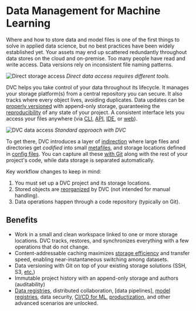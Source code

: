 # Data Management for Machine Learning

Where and how to store data and model files is one of the first things to solve
in applied data science, but no best practices have been widely established yet.
Your assets may end up scattered redundantly throughout data stores on the cloud
and on-premise. Too many people have read and write access. Data versions rely
on inconsistent file naming patterns.

![Direct storage access](/img/direct-storage-access.png) _Direct data access
requires different tools._

DVC helps you take control of your data throughout its lifecycle. It manages
your storage platform(s) from a central repository you can secure. It also
tracks where every object lives, avoiding duplicates. Data updates can be
[properly versioned] with append-only storage, guaranteeing the
[reproducibility] of any state of your project. A consistent interface lets you
access your files anywhere (via [CLI], [API], [IDE], or [web]).

<!--
visibility
clean project structure?
-->

[properly versioned]: /doc/use-cases/versioning-data-and-models
[reproducibility]: /doc/user-guide/pipelines
[cli]: /doc/command-reference
[api]: /doc/api-reference
[ide]: /doc/vs-code-extension
[web]: /doc/studio

![DVC data access](/img/dvc-data-access.png) _Standard approach with DVC_

To get there, DVC introduces a layer of [indirection] where large files and
directories get _codified_ into small [metafiles], and storage locations defined
in [config files]. You can capture all these [with Git] along with the rest of
your project's code, while data storage is separated automatically.

<!--
Ops via Git?
-->

Key workflow changes to keep in mind:

1. You must set up a <abbr>DVC project</abbr> and its storage locations.
1. Stored objects are [reorganized] by DVC (not intended for manual handling).
1. Data operations happen through a code repository (typically on Git).

[indirection]: https://en.wikipedia.org/wiki/Indirection
[metafiles]: /doc/user-guide/project-structure
[config files]: /doc/user-guide/project-structure/internal-files
[with git]: https://git-scm.com/book/en/v2/Getting-Started-About-Version-Control
[reorganized]:
  /doc/user-guide/project-structure/internal-files#structure-of-the-cache-directory

## Benefits

- Work in a small and clean <abbr>workspace</abbr> linked to one or more storage
  locations. DVC tracks, restores, and synchronizes everything with a few
  operations that do not change.
- Content-addressable <abbr>caching</abbr> maximizes [storage efficiency] and
  transfer speed, enabling near-instantaneous switching among datasets.
- Data versioning with Git on top of your existing storage solutions (SSH, S3,
  [etc.])
- Immutable project history with an append-only storage and authors
  (auditability)
- [Data registries], distributed collaboration, [data pipelines], [model
  registries], data security, [CI/CD for ML], [productization], and other
  advanced scenarios are unlocked.

<!-- ## Summary of differences

|                | **Manual**                 | **With DVC**                              |
| -------------- | -------------------------- | ----------------------------------------- |
| _Access Ops_   | Different per location     | Consistent `dvc` commands (via code repo) |
| _File org._    | Manual (ad hoc)            | Automatic <abbr>caching</abbr>            |
| _Storage_      | Bloated                    | [Efficient] (deduplicated)                |
| _Versioning_   | Special file naming (hard) | Git commits (standard)                    |
| _Reproduction_ | Manual logs (error-prone)  | Guaranteed by Git history                 |

[efficient]: /doc/user-guide/data-management/large-dataset-optimization
-->

[project versions]: /doc/user-guide/data-management/data-versioning
[fast caching]: /doc/use-cases/fast-data-caching-hub
[data registries]: /doc/use-cases/data-registry
[storage efficiency]: /doc/user-guide/data-management/large-dataset-optimization
[etc.]: /doc/command-reference/remote/add#supported-storage-types
[model registries]: /doc/use-cases/model-registry
[ci/cd for ml]: https://cml.dev/
[productization]: https://mlem.ai/

<!--
This lets you focus on more important tasks like data exploration, preparation, etc.
-->

<!-- ## Storage locations

DVC can manage data anywhere: cloud storage, SSH servers, network resources
(e.g. NAS), mounted drives, local file systems, etc. These locations can be
put into three groups.

![Storage locations](/img/storage-locations.png) _Local, external, and remote
storage locations_

Every <abbr>DVC project</abbr> starts with 2 locations. The
<abbr>workspace</abbr> is the main project directory, containing your data,
models, source code, etc. DVC also creates a <abbr>data cache</abbr> (found
locally in `.dvc/cache` by default), which will be used as fast-access storage
for DVC operations.

<admon type="tip">

The cache can be moved to an external location in the file system or network,
for example to [share it] among several projects. It could even be set up in a
remote system (Internet access), but this is typically too slow for working with
data regularly.

</admon>

[share it]: /doc/user-guide/how-to/share-a-dvc-cache

DVC supports additional storage locations such as cloud services (Amazon S3,
Google Drive, Azure Blob Storage, etc.), SSH servers, network-attached storage,
etc. These are called [DVC remotes], and help you to share or back up copies of
your data assets.

<admon type="info">

DVC remotes are similar to Git remotes, but for <abbr>cached</abbr> data.

</admon>

[dvc remotes]: /doc/command-reference/remote
-->
